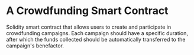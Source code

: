 # A Crowdfunding Smart Contract

Solidity smart contract that allows users to create and participate in crowdfunding campaigns. Each campaign should have a specific duration, after which the funds collected should be automatically transferred to the campaign's benefactor.
